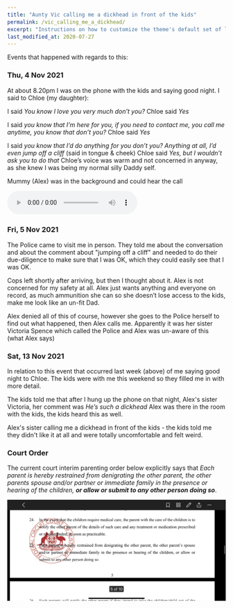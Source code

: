 ```yaml
---
title: "Aunty Vic calling me a dickhead in front of the kids"
permalink: /vic_calling_me_a_dickhead/
excerpt: "Instructions on how to customize the theme's default set of layouts, includes, and stylesheets when using the Ruby Gem version."
last_modified_at: 2020-07-27
---
```

Events that happened with regards to this:

### Thu, 4 Nov 2021

At about 8.20pm I was on the phone with the kids and saying good night. I said to Chloe (my daughter):

I said *You know I love you very much don’t you?* Chloe said *Yes* 
	 
I said *you know that I’m here for you, if you need to contact me, you call me anytime, you know that don’t you?* Chloe said *Yes*
	 
I said *you know that I’d do anything for you don’t you? Anything at all, I’d even jump off a cliff* (said in tongue & cheek) Chloe said *Yes, but I wouldn’t ask you to do that* Chloe’s voice was warm and not concerned in anyway, as she knew I was being my normal silly Daddy self. 
 
Mummy (Alex) was in the background and could hear the call

<audio src="../audio/Aunty_Vic_calling_me_a_dickhead.mp3" type="audio/mpeg" controls>
  I'm sorry. You're browser doesn't support HTML5 <code>audio</code>.
</audio>

### Fri, 5 Nov 2021

The Police came to visit me in person. They told me about the conversation and about the comment about "jumping off a cliff" and needed to do their due-diligence to make sure that I was OK, which they could easily see that I was OK. 

Cops left shortly after arriving, but then I thought about it. Alex is not concerned for my safety at all. Alex just wants anything and everyone on record, as much ammunition she can so she doesn’t lose access to the kids, make me look like an un-fit Dad. 
 
Alex denied all of this of course, however she goes to the Police herself to find out what happened, then Alex calls me. Apparently it was her sister Victoria Spence which called the Police and Alex was un-aware of this (what Alex says)

### Sat, 13 Nov 2021

In relation to this event that occurred last week (above) of me saying good night to Chloe. The kids were with me this weekend so they filled me in with more detail. 
 
The kids told me that after I hung up the phone on that night, Alex's sister Victoria, her comment was *He’s such a dickhead* Alex was there in the room with the kids, the kids heard this as well. 
 
Alex's sister calling me a dickhead in front of the kids - the kids told me they didn't like it at all and were totally uncomfortable and felt weird. 

### Court Order
The current court interim parenting order below explicitly says that *Each parent is hereby restrained from denigrating the other parent, the other parents spouse and/or partner or immediate family in the presence or hearing of the children, **or allow or submit to any other person doing so***.

![Interim parenting order, section 25](../blobs/courtorders/section_25.png)